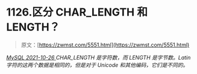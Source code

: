 <!--yml
category: 未分类
date: 0001-01-01 00:00:00
-->

# 1126.区分 CHAR_LENGTH 和 LENGTH？

> 原文：[https://zwmst.com/5551.html](https://zwmst.com/5551.html)

   [ *MySQL* ](https://zwmst.com/mysql)*[ <time datetime="2021-10-27T00:30:39+08:00"> 2021-10-26 </time> ](https://zwmst.com/5551.html)  CHAR_LENGTH 是字符数，而 LENGTH 是字节数。Latin 字符的这两个数据是相同的，但是对于 Unicode 和其他编码，它们是不同的。*